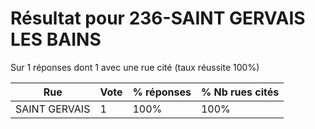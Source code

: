 # Résultat pour 236-SAINT GERVAIS LES BAINS

Sur 1 réponses dont 1 avec une rue cité (taux réussite 100%)

| Rue | Vote | % réponses | % Nb rues cités|
|-----|------|------------|----------------|
| SAINT GERVAIS | 1 | 100% | 100%|

